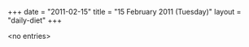 +++
date = "2011-02-15"
title = "15 February 2011 (Tuesday)"
layout = "daily-diet"
+++


\<no entries\>